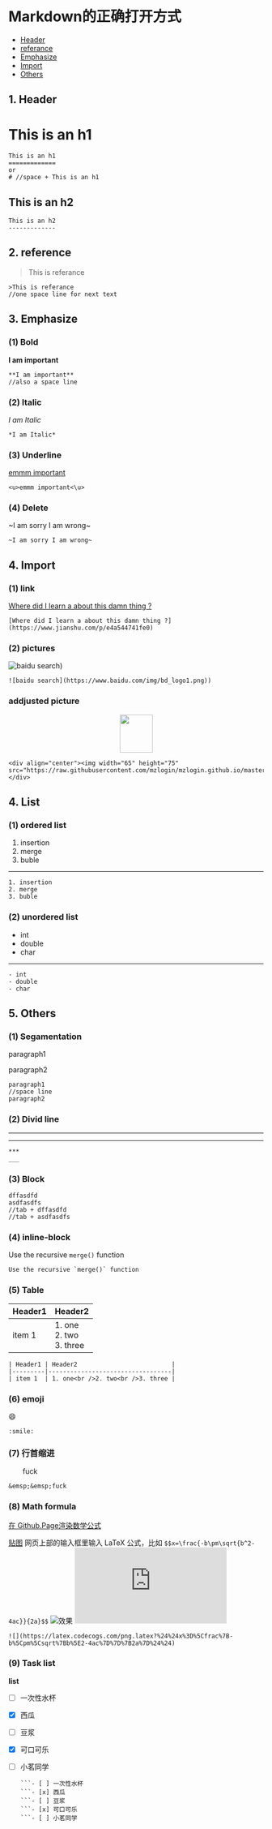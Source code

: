 # Markdown的正确打开方式

* [Header](#1)
* [referance](#2)
* [Emphasize](#3)
* [Import](#4)
* [Others](#5)

<h2 id = "1"> 1. Header </h2>

This is an h1
=============
	This is an h1
	=============
	or
	# //space + This is an h1

This is an h2
-------------
	This is an h2
	-------------

<h2 id = "2" >2. reference </h2>

>This is referance

	>This is referance
	//one space line for next text

<h2 id = "3" >3. Emphasize</h2>

### (1) Bold

**I am important**

	**I am important**
	//also a space line

### (2) Italic

*I am Italic*

	*I am Italic*

### (3) Underline

<u>emmm important</u>

	<u>emmm important<\u>

### (4) Delete

~I am sorry I am wrong~

	~I am sorry I am wrong~
<h2 id = "4">4. Import</h2>

### (1) link

[Where did I learn a about this damn thing ?](https://www.jianshu.com/p/e4a544741fe0)

	[Where did I learn a about this damn thing ?](https://www.jianshu.com/p/e4a544741fe0)

### (2) pictures

![baidu search](https://www.baidu.com/img/bd_logo1.png))

	![baidu search](https://www.baidu.com/img/bd_logo1.png))

### addjusted picture

<div align="center"><img width="65" height="75" src="https://raw.githubusercontent.com/mzlogin/mzlogin.github.io/master/images/posts/markdown/demo.png"/></div>

	<div align="center"><img width="65" height="75" src="https://raw.githubusercontent.com/mzlogin/mzlogin.github.io/master/images/posts/markdown/demo.png"/></div>

## 4. List

### (1) ordered list
1. insertion
2. merge
3. buble

-----
	1. insertion
	2. merge
	3. buble

### (2) unordered list

- int
- double
- char

-------
	- int
	- double
	- char
<h2 id ="5">5. Others</h2>

### (1) Segamentation

paragraph1

paragraph2

	paragraph1
	//space line
	paragraph2
	
###  (2) Divid line

***
___

	***
	___
### (3) Block

	dffasdfd
	asdfasdfs
	//tab + dffasdfd
	//tab + asdfasdfs

### (4) inline-block

Use the recursive `merge()` function

	Use the recursive `merge()` function

### (5) Table

| Header1 | Header2                          |
|---------|----------------------------------|
| item 1  | 1. one<br/>2. two<br/>3. three |

	| Header1 | Header2                          |
	|---------|----------------------------------|
	| item 1  | 1. one<br />2. two<br />3. three |
### (6) emoji
:smile:

	:smile:

### (7) 行首缩进

&emsp;&emsp;fuck

	&emsp;&emsp;fuck
### (8) Math formula

[在 Github.Page渲染数学公式](http://wanguolin.github.io/mathmatics_rending/)

[贴图]( https://www.codecogs.com/latex/eqneditor.php) 网页上部的输入框里输入 LaTeX 公式，比如 `$$x=\frac{-b\pm\sqrt{b^2-4ac}}{2a}$$`
![效果](https://raw.githubusercontent.com/mzlogin/mzlogin.github.io/master/images/posts/markdown/latex-img.png)
![](https://latex.codecogs.com/png.latex?%24%24x%3D%5Cfrac%7B-b%5Cpm%5Csqrt%7Bb%5E2-4ac%7D%7D%7B2a%7D%24%24)

	![](https://latex.codecogs.com/png.latex?%24%24x%3D%5Cfrac%7B-b%5Cpm%5Csqrt%7Bb%5E2-4ac%7D%7D%7B2a%7D%24%24)
### (9) Task list

**list**

- [ ] 一次性水杯
- [x] 西瓜
- [ ] 豆浆
- [x] 可口可乐
- [ ] 小茗同学

	```**list**
	```- [ ] 一次性水杯
	```- [x] 西瓜
	```- [ ] 豆浆
	```- [x] 可口可乐
	```- [ ] 小茗同学